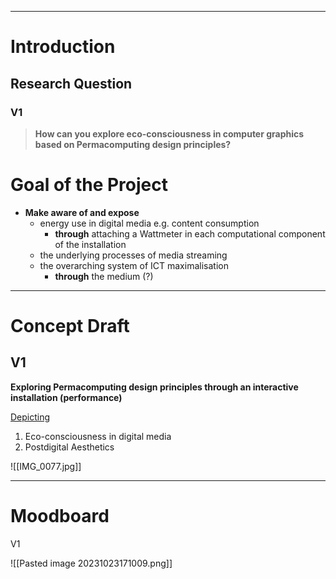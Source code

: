 ___
# Introduction

## Research Question

### V1

>**How can you explore eco-consciousness in computer graphics based on Permacomputing design principles?**


# Goal of the Project

- **Make aware of and expose**
	- energy use in digital media e.g. content consumption
		- **through** attaching a Wattmeter in each computational component of the installation 
	- the underlying processes of media streaming
	- the overarching system of ICT maximalisation
		- **through** the medium (?)

___
# Concept Draft 

## V1

**Exploring Permacomputing design principles through an interactive installation (performance)**

<u> Depicting </u>

1. Eco-consciousness in digital media
2. Postdigital Aesthetics

![[IMG_0077.jpg]]

___
# Moodboard

V1

![[Pasted image 20231023171009.png]]





